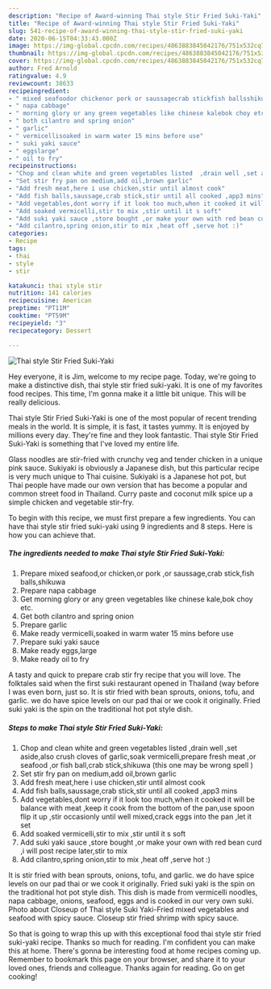 ```yaml
---
description: "Recipe of Award-winning Thai style Stir Fried Suki-Yaki"
title: "Recipe of Award-winning Thai style Stir Fried Suki-Yaki"
slug: 541-recipe-of-award-winning-thai-style-stir-fried-suki-yaki
date: 2020-06-15T04:33:43.000Z
image: https://img-global.cpcdn.com/recipes/4863883845042176/751x532cq70/thai-style-stir-fried-suki-yaki-recipe-main-photo.jpg
thumbnail: https://img-global.cpcdn.com/recipes/4863883845042176/751x532cq70/thai-style-stir-fried-suki-yaki-recipe-main-photo.jpg
cover: https://img-global.cpcdn.com/recipes/4863883845042176/751x532cq70/thai-style-stir-fried-suki-yaki-recipe-main-photo.jpg
author: Fred Arnold
ratingvalue: 4.9
reviewcount: 38633
recipeingredient:
- " mixed seafoodor chickenor pork or saussagecrab stickfish ballsshikuwa"
- " napa cabbage"
- " morning glory or any green vegetables like chinese kalebok choy etc"
- " both cilantro and spring onion"
- " garlic"
- " vermicellisoaked in warm water 15 mins before use"
- " suki yaki sauce"
- " eggslarge"
- " oil to fry"
recipeinstructions:
- "Chop and clean white and green vegetables listed  ,drain well ,set aside,also crush cloves of garlic,soak vermicelli,prepare fresh meat ,or seafood ,or fish ball,crab stick,shikuwa (this one may be wrong spell )"
- "Set stir fry pan on medium,add oil,brown garlic"
- "Add fresh meat,here i use chicken,stir until almost cook"
- "Add fish balls,saussage,crab stick,stir until all cooked ,app3 mins"
- "Add vegetables,dont worry if it look too much,when it cooked it will be balance with meat ,keep it cook from the bottom of the pan,use spoon flip it up ,stir occasionly until well mixed,crack eggs into the pan ,let it set"
- "Add soaked vermicelli,stir to mix ,stir until it s soft"
- "Add suki yaki sauce ,store bought ,or make your own with red bean curd ,i will post recipe later,stir to mix"
- "Add cilantro,spring onion,stir to mix ,heat off ,serve hot :)"
categories:
- Recipe
tags:
- thai
- style
- stir

katakunci: thai style stir 
nutrition: 141 calories
recipecuisine: American
preptime: "PT11M"
cooktime: "PT59M"
recipeyield: "3"
recipecategory: Dessert

---
```



![Thai style Stir Fried Suki-Yaki](https://img-global.cpcdn.com/recipes/4863883845042176/751x532cq70/thai-style-stir-fried-suki-yaki-recipe-main-photo.jpg)

Hey everyone, it is Jim, welcome to my recipe page. Today, we're going to make a distinctive dish, thai style stir fried suki-yaki. It is one of my favorites food recipes. This time, I'm gonna make it a little bit unique. This will be really delicious.

Thai style Stir Fried Suki-Yaki is one of the most popular of recent trending meals in the world. It is simple, it is fast, it tastes yummy. It is enjoyed by millions every day. They're fine and they look fantastic. Thai style Stir Fried Suki-Yaki is something that I've loved my entire life.

Glass noodles are stir-fried with crunchy veg and tender chicken in a unique pink sauce. Sukiyaki is obviously a Japanese dish, but this particular recipe is very much unique to Thai cuisine. Sukiyaki is a Japanese hot pot, but Thai people have made our own version that has become a popular and common street food in Thailand. Curry paste and coconut milk spice up a simple chicken and vegetable stir-fry.


To begin with this recipe, we must first prepare a few ingredients. You can have thai style stir fried suki-yaki using 9 ingredients and 8 steps. Here is how you can achieve that.

<!--inarticleads1-->

##### The ingredients needed to make Thai style Stir Fried Suki-Yaki:

1. Prepare  mixed seafood,or chicken,or pork ,or saussage,crab stick,fish balls,shikuwa
1. Prepare  napa cabbage
1. Get  morning glory or any green vegetables like chinese kale,bok choy etc.
1. Get  both cilantro and spring onion
1. Prepare  garlic
1. Make ready  vermicelli,soaked in warm water 15 mins before use
1. Prepare  suki yaki sauce
1. Make ready  eggs,large
1. Make ready  oil to fry


A tasty and quick to prepare crab stir fry recipe that you will love. The folktales said when the first suki restaurant opened in Thailand (way before I was even born, just so. It is stir fried with bean sprouts, onions, tofu, and garlic. we do have spice levels on our pad thai or we cook it originally. Fried suki yaki is the spin on the traditional hot pot style dish. 

<!--inarticleads2-->

##### Steps to make Thai style Stir Fried Suki-Yaki:

1. Chop and clean white and green vegetables listed  ,drain well ,set aside,also crush cloves of garlic,soak vermicelli,prepare fresh meat ,or seafood ,or fish ball,crab stick,shikuwa (this one may be wrong spell )
1. Set stir fry pan on medium,add oil,brown garlic
1. Add fresh meat,here i use chicken,stir until almost cook
1. Add fish balls,saussage,crab stick,stir until all cooked ,app3 mins
1. Add vegetables,dont worry if it look too much,when it cooked it will be balance with meat ,keep it cook from the bottom of the pan,use spoon flip it up ,stir occasionly until well mixed,crack eggs into the pan ,let it set
1. Add soaked vermicelli,stir to mix ,stir until it s soft
1. Add suki yaki sauce ,store bought ,or make your own with red bean curd ,i will post recipe later,stir to mix
1. Add cilantro,spring onion,stir to mix ,heat off ,serve hot :)


It is stir fried with bean sprouts, onions, tofu, and garlic. we do have spice levels on our pad thai or we cook it originally. Fried suki yaki is the spin on the traditional hot pot style dish. This dish is made from vermicelli noodles, napa cabbage, onions, seafood, eggs and is cooked in our very own suki. Photo about Closeup of Thai style Suki Yaki-Fried mixed vegetables and seafood with spicy sauce. Closeup stir fried shrimp with spicy sauce. 

So that is going to wrap this up with this exceptional food thai style stir fried suki-yaki recipe. Thanks so much for reading. I'm confident you can make this at home. There's gonna be interesting food at home recipes coming up. Remember to bookmark this page on your browser, and share it to your loved ones, friends and colleague. Thanks again for reading. Go on get cooking!
